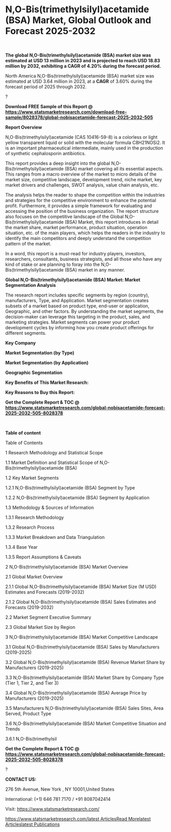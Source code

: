 <h1>N,O-Bis(trimethylsilyl)acetamide (BSA) Market, Global Outlook and Forecast 2025-2032</h1><br/><p><strong>The global N,O-Bis(trimethylsilyl)acetamide (BSA) market size was estimated at USD 13 million in 2023 and is projected to reach USD 18.83 million by 2032, exhibiting a <strong>CAGR</strong> of 4.20% during the forecast period.</strong></p>
 
 
 
 <p>North America N,O-Bis(trimethylsilyl)acetamide (BSA) market size was estimated at USD 3.64 million in 2023, at a <strong>CAGR</strong> of 3.60% during the forecast period of 2025 through 2032.</p>
 
 
 
 <p>? </p>
 
 
 
 <p><strong>Download FREE Sample of this Report @ <a href="https://www.statsmarketresearch.com/download-free-sample/8028378/global-nobisacetamide-forecast-2025-2032-505">https://www.statsmarketresearch.com/download-free-sample/8028378/global-nobisacetamide-forecast-2025-2032-505</a></strong></p>
 
 
 
 <p><strong>Report Overview</strong></p>
 
 
 
 <p>N,O-Bis(trimethylsilyl)acetamide (CAS 10416-59-8) is a colorless or light yellow transparent liquid or solid with the molecular formula C8H21NOSi2. It is an important pharmaceutical intermediate, mainly used in the production of synthetic cephalosporin antibiotics.</p>
 
 
 
 <p>This report provides a deep insight into the global N,O-Bis(trimethylsilyl)acetamide (BSA) market covering all its essential aspects. This ranges from a macro overview of the market to micro details of the market size, competitive landscape, development trend, niche market, key market drivers and challenges, SWOT analysis, value chain analysis, etc.</p>
 
 
 
 <p>The analysis helps the reader to shape the competition within the industries and strategies for the competitive environment to enhance the potential profit. Furthermore, it provides a simple framework for evaluating and accessing the position of the business organization. The report structure also focuses on the competitive landscape of the Global N,O-Bis(trimethylsilyl)acetamide (BSA) Market, this report introduces in detail the market share, market performance, product situation, operation situation, etc. of the main players, which helps the readers in the industry to identify the main competitors and deeply understand the competition pattern of the market.</p>
 
 
 
 <p>In a word, this report is a must-read for industry players, investors, researchers, consultants, business strategists, and all those who have any kind of stake or are planning to foray into the N,O-Bis(trimethylsilyl)acetamide (BSA) market in any manner.</p>
 
 
 
 <p><strong>Global N,O-Bis(trimethylsilyl)acetamide (BSA) Market: Market Segmentation Analysis</strong></p>
 
 
 
 <p>The research report includes specific segments by region (country), manufacturers, Type, and Application. Market segmentation creates subsets of a market based on product type, end-user or application, Geographic, and other factors. By understanding the market segments, the decision-maker can leverage this targeting in the product, sales, and marketing strategies. Market segments can power your product development cycles by informing how you create product offerings for different segments.</p>
 
 
 
 <p><strong>Key Company</strong></p>
 
 
 
 <p><strong>Market Segmentation (by Type)</strong></p>
 
 
 
 <p><strong>Market Segmentation (<strong>by Application</strong>)</strong></p>
 
 
 
 <p><strong>Geographic Segmentation</strong></p>
 
 
 
 <p><strong>Key Benefits of This Market Research:</strong></p>
 
 
 
 <p><strong>Key <strong>Reasons to Buy</strong> this Report:</strong></p>
 
 
 
 <div><b>Get the Complete Report & TOC @ <a href="https://www.statsmarketresearch.com/global-nobisacetamide-forecast-2025-2032-505-8028378">https://www.statsmarketresearch.com/global-nobisacetamide-forecast-2025-2032-505-8028378</a></b></div>
 
 
 
 <p><br />
 
 <b>Table of content</b></p>
 
 
 
 <p>Table of Contents<br />
 
 1 Research Methodology and Statistical Scope<br />
 
 1.1 Market Definition and Statistical Scope of N,O-Bis(trimethylsilyl)acetamide (BSA)<br />
 
 1.2 Key Market Segments<br />
 
 1.2.1 N,O-Bis(trimethylsilyl)acetamide (BSA) Segment by Type<br />
 
 1.2.2 N,O-Bis(trimethylsilyl)acetamide (BSA) Segment by Application<br />
 
 1.3 Methodology & Sources of Information<br />
 
 1.3.1 Research Methodology<br />
 
 1.3.2 Research Process<br />
 
 1.3.3 Market Breakdown and Data Triangulation<br />
 
 1.3.4 Base Year<br />
 
 1.3.5 Report Assumptions & Caveats<br />
 
 2 N,O-Bis(trimethylsilyl)acetamide (BSA) Market Overview<br />
 
 2.1 Global Market Overview<br />
 
 2.1.1 Global N,O-Bis(trimethylsilyl)acetamide (BSA) Market Size (M USD) Estimates and Forecasts (2019-2032)<br />
 
 2.1.2 Global N,O-Bis(trimethylsilyl)acetamide (BSA) Sales Estimates and Forecasts (2019-2032)<br />
 
 2.2 Market Segment Executive Summary<br />
 
 2.3 Global Market Size by Region<br />
 
 3 N,O-Bis(trimethylsilyl)acetamide (BSA) Market Competitive Landscape<br />
 
 3.1 Global N,O-Bis(trimethylsilyl)acetamide (BSA) Sales by Manufacturers (2019-2025)<br />
 
 3.2 Global N,O-Bis(trimethylsilyl)acetamide (BSA) Revenue Market Share by Manufacturers (2019-2025)<br />
 
 3.3 N,O-Bis(trimethylsilyl)acetamide (BSA) Market Share by Company Type (Tier 1, Tier 2, and Tier 3)<br />
 
 3.4 Global N,O-Bis(trimethylsilyl)acetamide (BSA) Average Price by Manufacturers (2019-2025)<br />
 
 3.5 Manufacturers N,O-Bis(trimethylsilyl)acetamide (BSA) Sales Sites, Area Served, Product Type<br />
 
 3.6 N,O-Bis(trimethylsilyl)acetamide (BSA) Market Competitive Situation and Trends<br />
 
 3.6.1 N,O-Bis(trimethylsil</p>
 
 
 
 <div><b>Get the Complete Report & TOC @ <a href="https://www.statsmarketresearch.com/global-nobisacetamide-forecast-2025-2032-505-8028378">https://www.statsmarketresearch.com/global-nobisacetamide-forecast-2025-2032-505-8028378</a></b></div>
 
 
 
 <p>? </p>
 
 
 
 <p><b>CONTACT US:</b><br />
 
 276 5th Avenue, New York , NY 10001,United States<br />
 
 International: (+1) 646 781 7170 / +91 8087042414<br />
 
 Visit: <a href="https://www.statsmarketresearch.com/">https://www.statsmarketresearch.com/</a><br />
 
 <a href="https://gyeongbokgung.com">https://www.statsmarketresearch.com/</a><a href="https://hallyeomaritime.com">latest Articles</a><a href="https://jingwansa.com">Read More</a><a href="https://nguoiviet.jp/">latest Articles</a><a href="https://www.intelmarketresearch.com/">latest Publications</a></p>